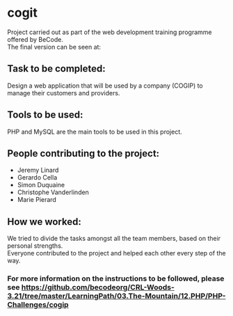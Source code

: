 # cogit
Project carried out as part of the web development training programme offered by BeCode.  
The final version can be seen at: 

## Task to be completed: 

Design a web application that will be used by a company (COGIP) to manage their customers and providers. 

## Tools to be used:
PHP and MySQL are the main tools to be used in this project. 

## People contributing to the project:
- Jeremy Linard
- Gerardo Cella
- Simon Duquaine
- Christophe Vanderlinden
- Marie Pierard 

 ## How we worked: 
 We tried to divide the tasks amongst all the team members, based on their personal strengths.  
 Everyone contributed to the project and helped each other every step of the way. 


 ### For more information on the instructions to be followed, please see https://github.com/becodeorg/CRL-Woods-3.21/tree/master/LearningPath/03.The-Mountain/12.PHP/PHP-Challenges/cogip 


